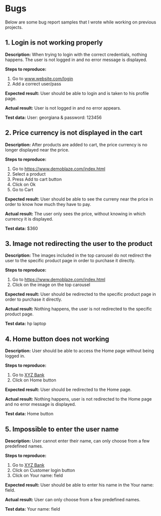 # Bugs
Below are some bug report samples that I wrote while working on previous projects.

**1. Login is not working properly** 
---
**Description:** When trying to login with the correct credentials, nothing happens. The user is not logged in and no error message is displayed.

**Steps to reproduce:** 
1. Go to www.website.com/login
2. Add a correct user/pass
   
**Expected result:** User should be able to login and is taken to his profile page.

**Actual result:** User is not logged in and no error appears.

**Test data:** User: georgiana & password: 123456

**2. Price currency is not displayed in the cart**
---
**Description:** After products are added to cart, the price currency is no longer displayed near the price.

**Steps to reproduce:**
1. Go to https://www.demoblaze.com/index.html
2. Select a product
3. Press Add to cart button
4. Click on Ok 
5. Go to Cart
   
**Expected result:** User should be able to see the curreny near the price in order to know how much they have to pay.

**Actual result:** The user only sees the price, without knowing in which currency it is displayed.

**Test data:** $360

**3. Image not redirecting the user to the product**
---
**Description:** The images included in the top carousel do not redirect the user to the specific product page in order to purchase it directly.

**Steps to reproduce:** 
1. Go to https://www.demoblaze.com/index.html
2. Click on the image on the top carousel
   
**Expected result:** User should be redirected to the specific product page in order to purchase it directly.

**Actual result:** Nothing happens, the user is not redirected to the specific product page.

**Test data:** hp laptop

**4. Home button does not working**
---
**Description:** User should be able to access the Home page without being logged in.

**Steps to reproduce:**
1. Go to [XYZ Bank](https://www.globalsqa.com/angularJs-protractor/BankingProject/#/login) 
2. Click on Home button
   
**Expected result:** User should be redirected to the Home page.

**Actual result:** Nothing happens, user is not redirected to the Home page and no error message is displayed.

**Test data:** Home button

**5. Impossible to enter the user name**
---
**Description:** User cannot enter their name, can only choose from a few predefined names.

**Steps to reproduce:**
1. Go to [XYZ Bank](https://www.globalsqa.com/angularJs-protractor/BankingProject/#/login) 
2. Click on Customer login button
3. Click on Your name: field
   
**Expected result:** User should be able to enter his name in the Your name: field.

**Actual result:** User can only choose from a few predefined names.

**Test data:** Your name: field












